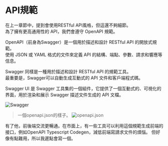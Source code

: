 # API規範

在上一章節中，提到會使用RESTful API風格，但這還不夠細節。   
為了擁有更高通用性的 API，我們會遵守 OpenAPI 規範。

OpenAPI（前身為Swagger）是一個用於描述和設計 RESTful API 的開放式規範。  
使用 JSON 或 YAML 格式的文件來定義 API 的結構、端點、參數、請求和響應等信息。

Swagger 同樣是一種用於描述和設計 RESTful API 的規範工具。  
最重要是，Swagger可以自動生成互動式的 API 文件和客戶端程式碼。   

Swagger UI 是 Swagger 工具集的一個組件，它提供了一個互動式的、可視化的界面，用於渲染和展示 Swagger 描述文件生成的 API 文檔。

![Swagger](/public/api_format.png)

> 一個openapi.json的樣子。
![openapi.json](/public/api_format2.png)

有了他，前後端交流更暢通。在巿面上，有一些工具可以利用這個規範生成前端的接口，例如OpenAPI Typescript Codegen，減低前端寫請求文件的煩惱。
但好像有點難用，所以我遲點會寫一個。